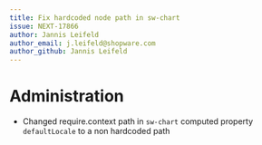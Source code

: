 ```yaml
---
title: Fix hardcoded node path in sw-chart
issue: NEXT-17866
author: Jannis Leifeld
author_email: j.leifeld@shopware.com
author_github: Jannis Leifeld
---
```

# Administration
* Changed require.context path in `sw-chart` computed property `defaultLocale` to a non hardcoded path
